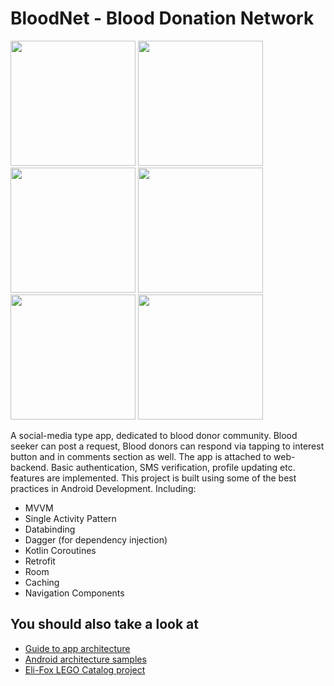 # BloodNet - Blood Donation Network

<p float="left">
  <img src="https://github.com/nobeldhar/BloodNet/blob/master/assets/dashboard.jpg" width="200">
  <img src="https://github.com/nobeldhar/BloodNet/blob/master/assets/app_post.jpg" width="200">
  <img src="https://github.com/nobeldhar/BloodNet/blob/master/assets/comment.jpg" width="200">
  <img src="https://github.com/nobeldhar/BloodNet/blob/master/assets/profile.jpg" width="200">
  <img src="https://github.com/nobeldhar/BloodNet/blob/master/assets/profile_settings.jpg" width="200">
  <img src="https://github.com/nobeldhar/BloodNet/blob/master/assets/update_address.jpg" width="200">
 </p>

A social-media type app, dedicated to blood donor community. Blood seeker can post a request, Blood donors can respond via tapping to interest button and in comments section as well. The app is attached to web-backend. Basic authentication, SMS verification, profile updating etc. features are implemented. This project is built using some of the best practices in Android Development. Including:
 * MVVM
 * Single Activity Pattern
 * Databinding
 * Dagger (for dependency injection)
 * Kotlin Coroutines
 * Retrofit
 * Room
 * Caching
 * Navigation Components

 ## You should also take a look at
 * [Guide to app architecture](https://developer.android.com/jetpack/guide)
 * [Android architecture samples](https://github.com/android/architecture-samples)
 * [Eli-Fox LEGO Catalog project](https://proandroiddev.com/android-architecture-starring-kotlin-coroutines-jetpack-mvvm-room-paging-retrofit-and-dagger-7749b2bae5f7)
